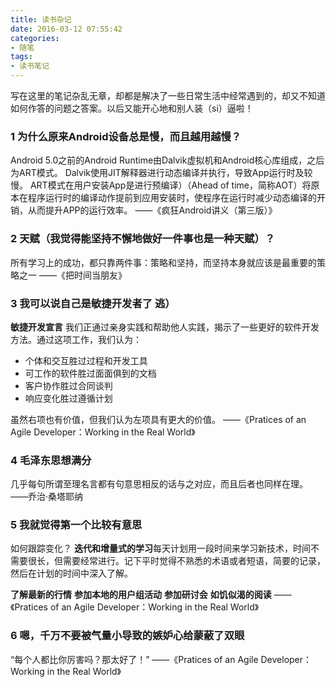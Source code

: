 ```yaml
---
title: 读书杂记
date: 2016-03-12 07:55:42
categories:
- 随笔
tags:
- 读书笔记
---
```

写在这里的笔记杂乱无章，却都是解决了一些日常生活中经常遇到的，却又不知道如何作答的问题之答案。以后又能开心地和别人装（si）逼啦！
<!--more-->

### **1** 为什么原来Android设备总是慢，而且越用越慢？
Android 5.0之前的Android Runtime由Dalvik虚拟机和Android核心库组成，之后为ART模式。
Dalvik使用JIT解释器进行动态编译并执行，导致App运行时及较慢。
ART模式在用户安装App是进行预编译）（Ahead of time，简称AOT）将原本在程序运行时的编译动作提前到应用安装时，使程序在运行时减少动态编译的开销，从而提升APP的运行效率。
——《疯狂Android讲义（第三版）》

### **2** 天赋（我觉得能坚持不懈地做好一件事也是一种天赋）？
所有学习上的成功，都只靠两件事：策略和坚持，而坚持本身就应该是最重要的策略之一
——《把时间当朋友》

### **3** 我可以说自己是敏捷开发者了 逃）
**敏捷开发宣言**
我们正通过亲身实践和帮助他人实践，揭示了一些更好的软件开发方法。通过这项工作，我们认为：
- 个体和交互胜过过程和开发工具
- 可工作的软件胜过面面俱到的文档
- 客户协作胜过合同谈判
- 响应变化胜过遵循计划

虽然右项也有价值，但我们认为左项具有更大的价值。
——《Pratices of an Agile Developer：Working in the Real World》

### **4** 毛泽东思想满分
几乎每句所谓至理名言都有句意思相反的话与之对应，而且后者也同样在理。
——乔治·桑塔耶纳

### **5** 我就觉得第一个比较有意思
如何跟踪变化？
**迭代和增量式的学习**每天计划用一段时间来学习新技术，时间不需要很长，但需要经常进行。记下平时觉得不熟悉的术语或者短语，简要的记录，然后在计划的时间中深入了解。

**了解最新的行情**
**参加本地的用户组活动**
**参加研讨会**
**如饥似渴的阅读**
——《Pratices of an Agile Developer：Working in the Real World》

### **6** 嗯，千万不要被气量小导致的嫉妒心给蒙蔽了双眼
“每个人都比你厉害吗？那太好了！”
——《Pratices of an Agile Developer：Working in the Real World》

